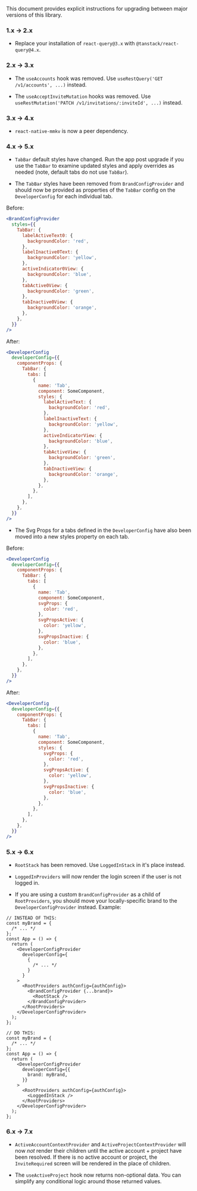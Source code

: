 This document provides explicit instructions for upgrading between major
versions of this library.

### 1.x -> 2.x

- Replace your installation of `react-query@3.x` with
  `@tanstack/react-query@4.x`.

### 2.x -> 3.x

- The `useAccounts` hook was removed. Use
  `useRestQuery('GET /v1/accounts', ...)` instead.

- The `useAcceptInviteMutation` hooks was removed. Use
  `useRestMutation('PATCH /v1/invitations/:inviteId', ...)` instead.

### 3.x -> 4.x

- `react-native-mmkv` is now a peer dependency.

### 4.x -> 5.x

- `TabBar` default styles have changed. Run the app post upgrade if you use the
  `TabBar` to examine updated styles and apply overrides as needed (note,
  default tabs do not use `TabBar`).

- The `TabBar` styles have been removed from `BrandConfigProvider` and should
  now be provided as properties of the `TabBar` config on the `DeveloperConfig`
  for each individual tab.

Before:

```jsx
<BrandConfigProvider
  styles={{
    TabBar: {
      labelActiveText0: {
        backgroundColor: 'red',
      },
      labelInactive0Text: {
        backgroundColor: 'yellow',
      },
      activeIndicator0View: {
        backgroundColor: 'blue',
      },
      tabActive0View: {
        backgroundColor: 'green',
      },
      tabInactive0View: {
        backgroundColor: 'orange',
      },
    },
  }}
/>
```

After:

```jsx
<DeveloperConfig
  developerConfig={{
    componentProps: {
      TabBar: {
        tabs: [
          {
            name: 'Tab',
            component: SomeComponent,
            styles: {
              labelActiveText: {
                backgroundColor: 'red',
              },
              labelInactiveText: {
                backgroundColor: 'yellow',
              },
              activeIndicatorView: {
                backgroundColor: 'blue',
              },
              tabActiveView: {
                backgroundColor: 'green',
              },
              tabInactiveView: {
                backgroundColor: 'orange',
              },
            },
          },
        ],
      },
    },
  }}
/>
```

- The Svg Props for a tabs defined in the `DeveloperConfig` have also been moved
  into a new styles property on each tab.

Before:

```jsx
<DeveloperConfig
  developerConfig={{
    componentProps: {
      TabBar: {
        tabs: [
          {
            name: 'Tab',
            component: SomeComponent,
            svgProps: {
              color: 'red',
            },
            svgPropsActive: {
              color: 'yellow',
            },
            svgPropsInactive: {
              color: 'blue',
            },
          },
        ],
      },
    },
  }}
/>
```

After:

```jsx
<DeveloperConfig
  developerConfig={{
    componentProps: {
      TabBar: {
        tabs: [
          {
            name: 'Tab',
            component: SomeComponent,
            styles: {
              svgProps: {
                color: 'red',
              },
              svgPropsActive: {
                color: 'yellow',
              },
              svgPropsInactive: {
                color: 'blue',
              },
            },
          },
        ],
      },
    },
  }}
/>
```

### 5.x -> 6.x

- `RootStack` has been removed. Use `LoggedInStack` in it's place instead.

- `LoggedInProviders` will now render the login screen if the user is not logged
  in.

- If you are using a custom `BrandConfigProvider` as a child of `RootProviders`,
  you should move your locally-specific brand to the `DeveloperConfigProvider`
  instead. Example:

```tsx
// INSTEAD OF THIS:
const myBrand = {
  /* ... */
};
const App = () => {
  return (
    <DeveloperConfigProvider
      developerConfig={
        {
          /* ... */
        }
      }
    >
      <RootProviders authConfig={authConfig}>
        <BrandConfigProvider {...brand}>
          <RootStack />
        </BrandConfigProvider>
      </RootProviders>
    </DeveloperConfigProvider>
  );
};

// DO THIS:
const myBrand = {
  /* ... */
};
const App = () => {
  return (
    <DeveloperConfigProvider
      developerConfig={{
        brand: myBrand,
      }}
    >
      <RootProviders authConfig={authConfig}>
        <LoggedInStack />
      </RootProviders>
    </DeveloperConfigProvider>
  );
};
```

### 6.x -> 7.x

- `ActiveAccountContextProvider` and `ActiveProjectContextProvider` will now
  _not_ render their children until the active account + project have been
  resolved. If there is no active account or project, the `InviteRequired`
  screen will be rendered in the place of children.

- The `useActiveProject` hook now returns non-optional data. You can simplify
  any conditional logic around those returned values.
